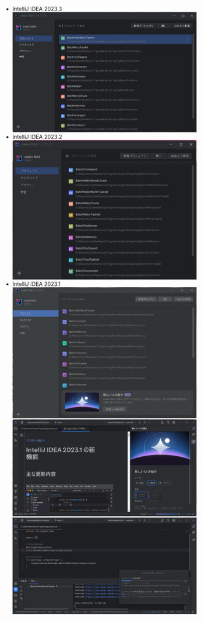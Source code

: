 - IntelliJ IDEA 2023.3
    ![Intellij IDEA 2023.3](/images/Kotlin/20231208_IntelliJ_IDEA_2023.3.png)
- IntelliJ IDEA 2023.2
    ![Intellij IDEA 2023.2](/images/Kotlin/20230730_IntelliJ_IDEA_2023.2.png)
- IntelliJ IDEA 2023.1
    ![新しいUIの有効化](/images/Kotlin/IntelliJ_IDEA_2023.1_NewUI_Enable.png)
    ![新しいUIの紹介](/images/Kotlin/IntelliJ_IDEA_2023.1_About_NewUI.png)
    ![新しいUI](/images/Kotlin/IntelliJ_IDEA_2023.1_NewUI.png)
